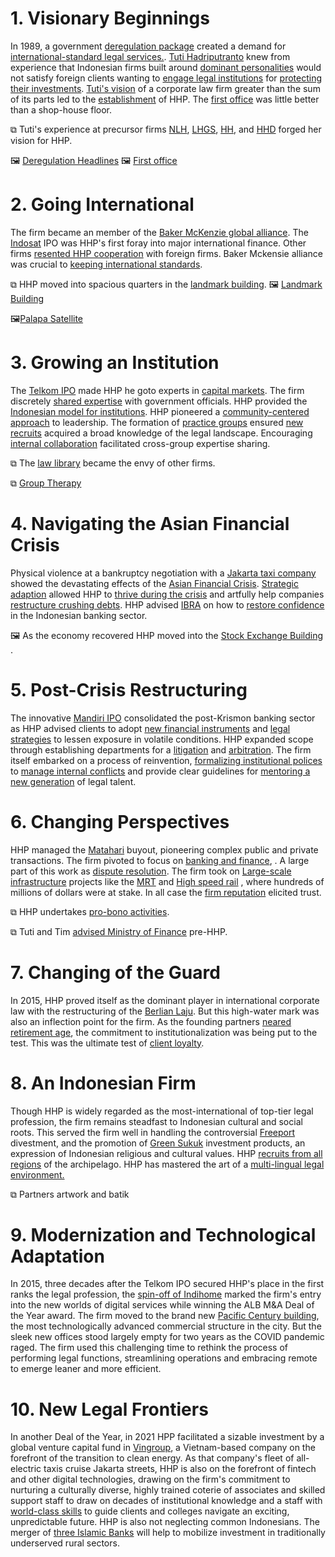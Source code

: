 # 1. Visionary Beginnings

In 1989, a government [deregulation package](stories/deregulation_package.md) created a demand for  [international-standard legal services.](stories/international_standards.md). [Tuti Hadriputranto](stories/tuti_h.md) knew from experience that Indonesian firms built around [dominant personalities](stories/dominant_personalites.md) would not satisfy foreign clients wanting to [engage legal institutions](stories/clients_want_institutions.md) for [protecting their investments](stories/protecting_investments.md).  [Tuti's vision](stories/vision_and_mission.md) of a corporate law firm greater than the sum of its parts led to the [establishment](stories/hpp_founded.md) of HHP.  The [first office](stories/first_office.md)  was little better than a shop-house floor. 

⧉ Tuti's experience at precursor firms [NLH](), [LHGS](), [HH](), and [HHD]() forged her vision for HHP. 

🖼️ [Deregulation Headlines]() 🖼️ [First office]()

# 2. Going International 

The firm  became an  member of the [Baker McKenzie global alliance](stories/alliance_with_baker_mckenzie.md). The  [Indosat](stories/indosat_ipo.md) IPO was HHP's first foray into major international finance.  Other firms [resented HHP cooperation](stories/foreign_firms_resentment.md) with foreign firms. Baker Mckensie alliance was crucial to [keeping international standards](stories/building_an_ecosystem.md). 

⧉ HHP  moved into spacious quarters in the [landmark building](stories/landmark_building.md). 🖼️ [Landmark Building]()

🖼️[Palapa Satellite]() 

# 3. Growing an Institution 

The [Telkom IPO](stories/telkom_ipo.md) made HHP he goto experts in  [capital markets](stories/capital_market_consultants.md). The firm  discretely [shared expertise](stories/bapepam.md) with government officials.  HHP provided the [Indonesian model for institutions](stories/novel_institutionalzation.md). HHP pioneered a [community-centered approach](stories/community_centered_approach.md) to leadership.  The formation of [practice groups](stories/practice_groups.md) ensured [new recruits](stories/recruiting_associates.md) acquired a broad knowledge of the legal landscape. Encouraging [internal collaboration](stories/internal_collaboration.md) facilitated cross-group expertise sharing. 

⧉ The [law library](stories/law_library.md) became the envy of other firms. 

⧉ [Group Therapy]()

# 4. Navigating the Asian Financial Crisis 

Physical violence at a bankruptcy negotiation with a  [Jakarta taxi company](stories/steady_safe_taxi.md) showed the devastating effects of the [Asian Financial Crisis](stories/asian_financial_crisis.md).  [Strategic adaption](stories/adaptive_strategies.md) allowed HHP to [thrive during the crisis](stories/kaya_karena_krismon.md)  and artfully help companies  [restructure crushing debts](). HHP advised  [IBRA](stories/advising_ibra.md)  on how to [restore confidence]() in the Indonesian banking sector.  

🖼️ As the economy recovered HHP moved into the  [Stock Exchange Building](stories/jakarta_stock_exchange.md) .

# 5. Post-Crisis Restructuring

The innovative [Mandiri IPO](stories/mandiri_ipo.md) consolidated the post-Krismon banking sector as HHP advised clients to adopt [new financial instruments](stories/derivatives_cases.md) and [legal strategies](stories/legal_sophistication.md) to lessen exposure in volatile conditions. HHP expanded scope through establishing departments for  a [litigation](stories/setting_up_litigation.md) and [arbitration](stories/arbitration.md). The firm itself embarked on a process of reinvention, [formalizing institutional polices](stories/committing_to_an_institution.md) to [manage internal conflicts](stories/managing_conflicts.md) and provide clear guidelines for [mentoring a new generation](stories/professional_development.md) of legal talent. 

# 6. Changing Perspectives

HHP managed the [Matahari](stories/matahari.md)  buyout, pioneering complex public and private transactions. The firm pivoted to  focus on [banking and finance](stories/banking_vs_finance.md), . A large part of this work as [dispute resolution](stories/dispute_resolution.md). The firm took on  [Large-scale infrastructure](stories/mining_and_infrastructure.md) projects like the [MRT](stories/mrt.md) and [High speed rail](stories/kcic.md) , where hundreds of millions of dollars were at stake.  In all case the [firm reputation](stories/firm_reputation.md) elicited trust. 

⧉ HHP undertakes [pro-bono activities](stories/pro_bono.md).

⧉ Tuti and Tim [advised Ministry of Finance]() pre-HHP. 

# 7. Changing of the Guard  

In 2015, HHP proved itself as the dominant player in international corporate law with the restructuring of the  [Berlian Laju](stories/berlian_laju_tanker.md).  But this high-water mark was also an inflection point for the firm. As the founding partners [neared retirement age](stories/retirement_and_succession.md), the commitment to institutionalization was being put to the test. This was the ultimate test of [client loyalty](stories/client_loyalty.md).

# 8. An Indonesian Firm

Though HHP is widely regarded as the most-international of top-tier legal profession, the firm remains steadfast to Indonesian cultural and social roots. This served the firm well in handling the controversial [Freeport](stories/freeport_divestment.md) divestment, and the promotion of [Green Sukuk](stories/green_sukuk.md) investment products, an expression of Indonesian religious and cultural values. HHP [recruits from all regions](stories/diversity_as_strength.md) of the archipelago. HHP has mastered the art of a [multi-lingual legal environment.](stories/legal_language.md)

⧉ Partners artwork and batik

# 9. Modernization and Technological Adaptation 

In 2015, three decades after the Telkom IPO secured HHP's place in the first ranks the legal profession, the [spin-off of Indihome](stories/telkom_spinoff.md) marked the firm's entry into the new worlds of digital services  while winning the ALB M&A Deal of the Year award. The firm moved to the brand new [Pacific Century building](stories/pacific_century.md), the most technologically advanced commercial structure in the city. But the sleek new offices stood largely empty for two years as the COVID pandemic raged. The firm used this challenging time to rethink the process of performing legal functions, streamlining operations and embracing remote to emerge leaner and more efficient. 

# 10.  New Legal Frontiers

In another Deal of the Year, in 2021 HPP facilitated a sizable investment by a global venture capital fund in [Vingroup](stories/kkr_investment.md), a Vietnam-based company on the forefront of the transition to clean energy. As that company's fleet of all-electric taxis cruise Jakarta streets, HHP is also on the forefront of fintech and other digital technologies, drawing on the firm's commitment to nurturing a culturally diverse, highly trained coterie of associates and skilled support staff to draw on decades of institutional knowledge and a staff with [world-class skills](stories/world_class_local_skills.md) to guide clients and colleges navigate an exciting, unpredictable future. HHP is also not neglecting common Indonesians. The merger of [three Islamic Banks](stories/bsi_merger.md) will help to mobilize investment in traditionally underserved rural sectors. 



